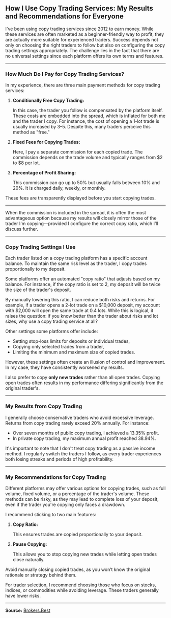 ## **How I Use Copy Trading Services: My Results and Recommendations for Everyone**

I've been using copy trading services since 2012 to earn money. While these services are often marketed as a beginner-friendly way to profit, they are actually more suitable for experienced traders. Success depends not only on choosing the right traders to follow but also on configuring the copy trading settings appropriately. The challenge lies in the fact that there are no universal settings since each platform offers its own terms and features.

---

### **How Much Do I Pay for Copy Trading Services?**

In my experience, there are three main payment methods for copy trading services:

1. **Conditionally Free Copy Trading:**
    
    In this case, the trader you follow is compensated by the platform itself. These costs are embedded into the spread, which is inflated for both me and the trader I copy. For instance, the cost of opening a 1-lot trade is usually increased by $3–$5. Despite this, many traders perceive this method as "free."
    
2. **Fixed Fees for Copying Trades:**
    
    Here, I pay a separate commission for each copied trade. The commission depends on the trade volume and typically ranges from $2 to $8 per lot.
    
3. **Percentage of Profit Sharing:**
    
    This commission can go up to 50% but usually falls between 10% and 20%. It is charged daily, weekly, or monthly.
    

These fees are transparently displayed before you start copying trades.

---

When the commission is included in the spread, it is often the most advantageous option because my results will closely mirror those of the trader I'm copying—provided I configure the correct copy ratio, which I’ll discuss further.

---

### **Copy Trading Settings I Use**

Each trader listed on a copy trading platform has a specific account balance. To maintain the same risk level as the trader, I copy trades proportionally to my deposit.

Some platforms offer an automated "copy ratio" that adjusts based on my balance. For instance, if the copy ratio is set to 2, my deposit will be twice the size of the trader's deposit.

By manually lowering this ratio, I can reduce both risks and returns. For example, if a trader opens a 2-lot trade on a $10,000 deposit, my account with $2,000 will open the same trade at 0.4 lots. While this is logical, it raises the question: if you know better than the trader about risks and lot sizes, why use a copy trading service at all?

Other settings some platforms offer include:

- Setting stop-loss limits for deposits or individual trades,
- Copying only selected trades from a trader,
- Limiting the minimum and maximum size of copied trades.

However, these settings often create an illusion of control and improvement. In my case, they have consistently worsened my results.

I also prefer to copy **only new trades** rather than all open trades. Copying open trades often results in my performance differing significantly from the original trader's.

---

### **My Results from Copy Trading**

I generally choose conservative traders who avoid excessive leverage. Returns from copy trading rarely exceed 20% annually. For instance:

- Over seven months of public copy trading, I achieved a 13.35% profit.
- In private copy trading, my maximum annual profit reached 38.94%.

It's important to note that I don't treat copy trading as a passive income method. I regularly switch the traders I follow, as every trader experiences both losing streaks and periods of high profitability.

---

### **My Recommendations for Copy Trading**

Different platforms may offer various options for copying trades, such as full volume, fixed volume, or a percentage of the trader's volume. These methods can be risky, as they may lead to complete loss of your deposit, even if the trader you're copying only faces a drawdown.

I recommend sticking to two main features:

1. **Copy Ratio:**
    
    This ensures trades are copied proportionally to your deposit.
    
2. **Pause Copying:**
    
    This allows you to stop copying new trades while letting open trades close naturally.
    

Avoid manually closing copied trades, as you won’t know the original rationale or strategy behind them.

For trader selection, I recommend choosing those who focus on stocks, indices, or commodities while avoiding leverage. These traders generally have lower risks.

---

**Source:** [Brokers.Best](https://ru.brokers.best/)
